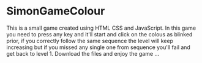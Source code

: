 # SimonGameColour
This is a small game created using HTML CSS and JavaScript.
In this game you need to press any key and it'll start and click on the colous as blinked prior, if you correctly follow the same sequence the level will keep increasing but if you missed any single one from sequence you'll fail and get back to level 1.
Download the files and enjoy the game ...
